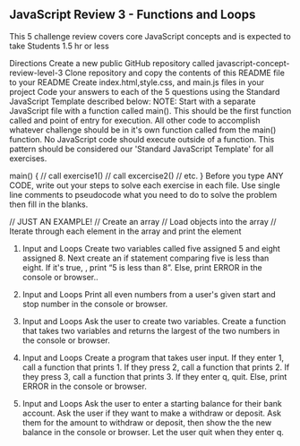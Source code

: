 
## JavaScript Review 3 - Functions and Loops
This 5 challenge review covers core JavaScript concepts and is expected to take Students 1.5 hr or less

Directions
Create a new public GitHub repository called javascript-concept-review-level-3
Clone repository and copy the contents of this README file to your README
Create index.html,style.css, and main.js files in your project
Code your answers to each of the 5 questions using the Standard JavaScript Template described below:
NOTE: Start with a separate JavaScript file with a function called main(). This should be the first function called and point of entry for execution. All other code to accomplish whatever challenge should be in it's own function called from the main() function. No JavaScript code should execute outside of a function. This pattern should be considered our 'Standard JavaScript Template' for all exercises.

main() {
    // call exercise1()
    // call excercise2()
    // etc.
}
Before you type ANY CODE, write out your steps to solve each exercise in each file. Use single line comments to pseudocode what you need to do to solve the problem then fill in the blanks.

// JUST AN EXAMPLE!
// Create an array
// Load objects into the array
// Iterate through each element in the array and print the element
1. Input and Loops
Create two variables called five assigned 5 and eight assigned 8. Next create an if statement comparing five is less than eight. If it's true, , print “5 is less than 8”. Else, print ERROR in the console or browser..

2. Input and Loops
Print all even numbers from a user's given start and stop number in the console or browser.

3. Input and Loops
Ask the user to create two variables. Create a function that takes two variables and returns the largest of the two numbers in the console or browser.

4. Input and Loops
Create a program that takes user input. If they enter 1, call a function that prints 1. If they press 2, call a function that prints 2. If they press 3, call a function that prints 3. If they enter q, quit. Else, print ERROR in the console or browser.

5. Input and Loops
Ask the user to enter a starting balance for their bank account. Ask the user if they want to make a withdraw or deposit. Ask them for the amount to withdraw or deposit, then show the the new balance in the console or browser. Let the user quit when they enter q.